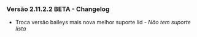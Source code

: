 ### Versão 2.11.2.2 BETA - Changelog

- Troca versão baileys mais nova melhor suporte lid - *Não tem suporte lista*